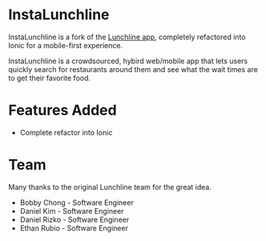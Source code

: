 
# InstaLunchline

InstaLunchline is a fork of the [Lunchline app](https://github.com/teamwolverine/lunchline), completely refactored into Ionic for a mobile-first experience.  

InstaLunchline is a crowdsourced, hybird web/mobile app that lets users quickly search for restaurants around them and see what the wait times are to get their favorite food. 

# Features Added
* Complete refactor into Ionic

# Team

Many thanks to the original Lunchline team for the great idea.
* Bobby Chong - Software Engineer
* Daniel Kim - Software Engineer
* Daniel Rizko - Software Engineer
* Ethan Rubio - Software Engineer


